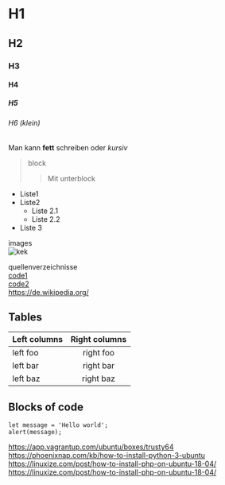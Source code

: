 # H1
## H2
### H3
#### H4
##### H5
###### H6 (klein)

Man kann **fett** schreiben oder *kursiv* 

> block
>> Mit unterblock

- Liste1
- Liste2
    - Liste 2.1
    - Liste 2.2
- Liste 3

images  
![kek](C:\Users\burim\Desktop\b02.jpeg)

quellenverzeichnisse  
[code1](https://www.markdownguide.org/basic-syntax/)   
[code2](https://de.wikipedia.org/)    
<https://de.wikipedia.org/>

## Tables

| Left columns  | Right columns |
| ------------- |:-------------:|
| left foo      | right foo     |
| left bar      | right bar     |
| left baz      | right baz     |

## Blocks of code

```
let message = 'Hello world';
alert(message);
```

https://app.vagrantup.com/ubuntu/boxes/trusty64
https://phoenixnap.com/kb/how-to-install-python-3-ubuntu
https://linuxize.com/post/how-to-install-php-on-ubuntu-18-04/
https://linuxize.com/post/how-to-install-php-on-ubuntu-18-04/

